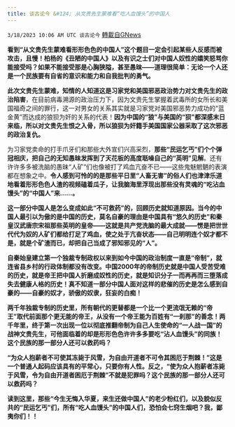 ```yaml
---
title: 谈古论今 &#124; 从文贵先生蒙难看“吃人血馒头”的中国人
---
```

`3/18/2023 10:06 AM UTC 谈古论今` [轉載自GNews](https://gnews.org/articles/1024914)

**看到“从文贵先生蒙难看形形色色的中国人”这个题目一定会引起某些人反感而被攻击，且慢！柏杨的《丑陋的中国人》以及有识之士们对中国人奴性的嬉笑怒骂你能接受吗？如果不能接受那是心胸狭隘，甚至愚昧——道理很简单：无论一个人还是一个民族要有自省的意识和能力和自我批判的勇气。**

**此次文贵先生蒙难，知情的人知道这是习家党和美国邪恶政治势力对文贵先生的政治陷害**，在目前病毒溯源的政治压力下，因为文贵先生掌握着武毒所的女所长和美国福奇之间的罪行，这一对男女的关系其实就是习家党对美国邪恶势力成功的“蓝金黄”而达成的狼狈为奸的关系的代表！**因为中国的“狼”与美国的“狈”都深感末日来临，所以对文贵先生恨之入骨，所以狼狈为奸籍手美国国家公器采取了这次邪恶的政治复仇。**

为习家党卖命的打手爪牙们和那些大外宣们兴高采烈，**那些“民运乞丐”们个个弹冠相庆，把自己的无知愚昧发挥到了天花板的高度聒噪自己的“英明”见解**。还有许许多多被洗脑的愚昧“人矿”们也像被打了鸡血亢奋不已——这些鬼魅魍魉的表演都在想象之中。**令人感到可怜的的是那些平日里“人畜无害”的俗人们也津津乐道地看着形形色色人渣的视频磕着瓜子，让我脑海里浮现出那些没有灵魂的“吃沾血馒头”的“中国人”来……。**

**这一部分中国人是怎么变成如此“不可救药”的，回顾历史就知道原因。当今的中国人最引以为傲的是中国的历史，莫名自豪的理由是中国具有“悠久的历史”和秦皇汉武唐宗宋祖那些英明的皇帝——这就是共产党洗脑的最大成就——愣是把世世代代为奴的人矿们都给打足了鸡血，使之处于亢奋状态——自己明明连个奴才都不是，就是个矿渣而已，却把自己当成了邪知邪见的“人”。**

**自秦始皇建立第一个独裁专制政权以来到如今中国的政治制度一直是“帝制”，就连省县乡村的行政体制都没有改变。中国2000年的帝制历史就是中国人受苦受难的历史，就是帝王把中国人折磨成奴性的历史，就是知识分子一而再再而三堕落成失去健康人格的历史！真不知道一部分中国人面对这样的悲催的历史是怎么感到自豪的——自豪的奴才，骄傲的奴隶，狂妄的白痴！**

**两千年独裁专制的历史里，所有朝代的更替都是一个比一个更流氓无赖的“帝王”取代前面那个更无能的帝王，从没有一个帝王能为百姓有“一刹那”的善念！两千年里，终于第一次出现一位以彻底推翻帝制为自己人生使命的“一人战一国”的战神文贵先生，可他面临着的却是形形色色许许多多要吃“沾人血馒头”的同族！这个民族的那一部分人还可以救药吗？**

**“为众人抱薪者不可使其冻毙于风雪，为自由开道者不可令其困厄于荆棘！”这是一个普通人起码应该具有的平常心，只要你有人性。反之，“使为众人抱薪者冻毙于风雪，令为自由开道者困厄于荆棘”不就是犯罪吗？这个民族的那一部分人还可以救药吗？**

**读到这里，那些“今生无悔入华夏，来生还做中国人”的老少粉红们，以及貌似反共的“民运乞丐”们，所有“吃人血馒头”的中国人们，恐怕会七窍生烟吧？我，鄙夷你们！！**
